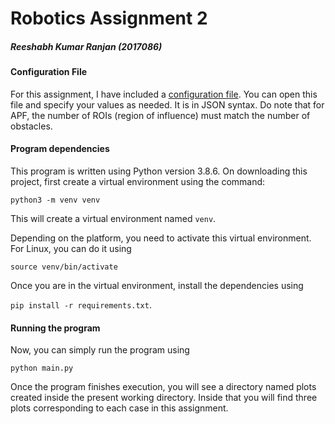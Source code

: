 # Robotics Assignment 2
##### Reeshabh Kumar Ranjan (2017086)

#### Configuration File
For this assignment, I have included a [configuration file](config.json). You can open this file and specify your values as needed. It is in JSON syntax. Do note that for APF, the number of ROIs (region of influence) must match the number of obstacles.

#### Program dependencies
This program is written using Python version 3.8.6. On downloading this project, first create a virtual environment using the command:

`python3 -m venv venv`

This will create a virtual environment named `venv`.

Depending on the platform, you need to activate this virtual environment. For Linux, you can do it using

`source venv/bin/activate`

Once you are in the virtual environment, install the dependencies using

`pip install -r requirements.txt`.

#### Running the program

Now, you can simply run the program using

`python main.py`

Once the program finishes execution, you will see a directory named plots created inside the present working directory. Inside that you will find three plots corresponding to each case in this assignment.
